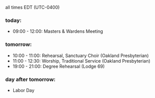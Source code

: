 all times EDT (UTC-0400)

### today:

* 09:00 - 12:00: Masters & Wardens Meeting

### tomorrow:

* 10:00 - 11:00: Rehearsal, Sanctuary Choir (Oakland Presbyterian)
* 11:00 - 12:30: Worship, Traditional Service (Oakland Presbyterian)
* 19:00 - 21:00: Degree Rehearsal (Lodge 69)

### day after tomorrow:

* Labor Day
